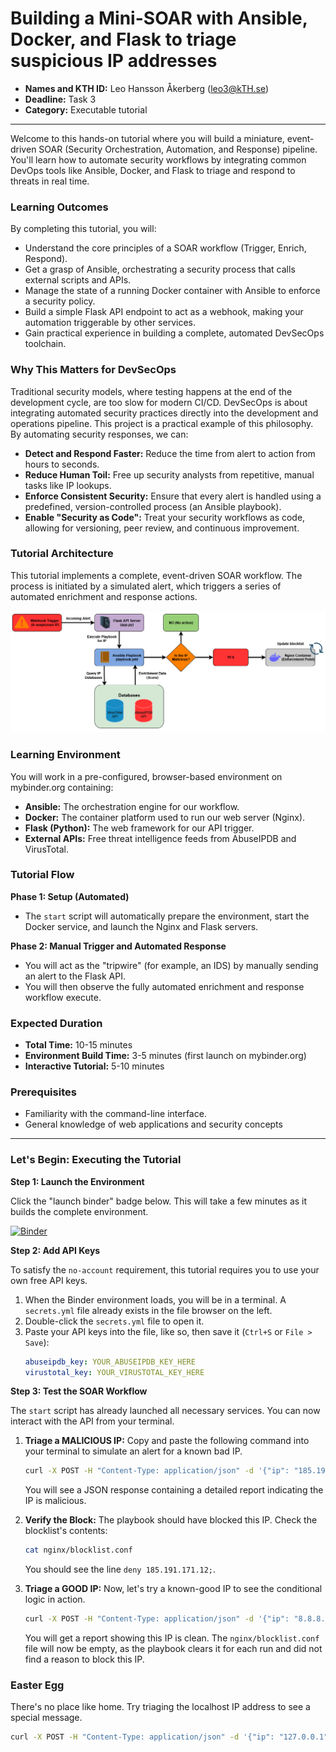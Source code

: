 # Building a Mini-SOAR with Ansible, Docker, and Flask to triage suspicious IP addresses

- **Names and KTH ID:** Leo Hansson Åkerberg (leo3@kTH.se)
- **Deadline:** Task 3
- **Category:** Executable tutorial

---

Welcome to this hands-on tutorial where you will build a miniature, event-driven SOAR (Security Orchestration, Automation, and Response) pipeline. You'll learn how to automate security workflows by integrating common DevOps tools like Ansible, Docker, and Flask to triage and respond to threats in real time.

### Learning Outcomes
By completing this tutorial, you will:
- Understand the core principles of a SOAR workflow (Trigger, Enrich, Respond).
- Get a grasp of Ansible, orchestrating a security process that calls external scripts and APIs.
- Manage the state of a running Docker container with Ansible to enforce a security policy.
- Build a simple Flask API endpoint to act as a webhook, making your automation triggerable by other services.
- Gain practical experience in building a complete, automated DevSecOps toolchain.

### Why This Matters for DevSecOps
Traditional security models, where testing happens at the end of the development cycle, are too slow for modern CI/CD. DevSecOps is about integrating automated security practices directly into the development and operations pipeline. This project is a practical example of this philosophy. By automating security responses, we can:
- **Detect and Respond Faster:** Reduce the time from alert to action from hours to seconds.
- **Reduce Human Toil:** Free up security analysts from repetitive, manual tasks like IP lookups.
- **Enforce Consistent Security:** Ensure that every alert is handled using a predefined, version-controlled process (an Ansible playbook).
- **Enable "Security as Code":** Treat your security workflows as code, allowing for versioning, peer review, and continuous improvement.

### Tutorial Architecture
This tutorial implements a complete, event-driven SOAR workflow. The process is initiated by a simulated alert, which triggers a series of automated enrichment and response actions.

![SOAR Workflow](soar_workflow.png)

### Learning Environment
You will work in a pre-configured, browser-based environment on mybinder.org containing:
- **Ansible:** The orchestration engine for our workflow.
- **Docker:** The container platform used to run our web server (Nginx).
- **Flask (Python):** The web framework for our API trigger.
- **External APIs:** Free threat intelligence feeds from AbuseIPDB and VirusTotal.

### Tutorial Flow
**Phase 1: Setup (Automated)**
- The `start` script will automatically prepare the environment, start the Docker service, and launch the Nginx and Flask servers.

**Phase 2: Manual Trigger and Automated Response**
- You will act as the "tripwire" (for example, an IDS) by manually sending an alert to the Flask API.
- You will then observe the fully automated enrichment and response workflow execute.

### Expected Duration
- **Total Time:** 10-15 minutes
- **Environment Build Time:** 3-5 minutes (first launch on mybinder.org)
- **Interactive Tutorial:** 5-10 minutes

### Prerequisites
- Familiarity with the command-line interface.
- General knowledge of web applications and security concepts

---

### **Let's Begin: Executing the Tutorial**

**Step 1: Launch the Environment**

Click the "launch binder" badge below. This will take a few minutes as it builds the complete environment.

[![Binder](https://mybinder.org/badge_logo.svg)](https://mybinder.org/v2/gh/YOUR_GITHUB_USERNAME/YOUR_REPO_NAME/main) 

**Step 2: Add API Keys**

To satisfy the `no-account` requirement, this tutorial requires you to use your own free API keys.

1.  When the Binder environment loads, you will be in a terminal. A `secrets.yml` file already exists in the file browser on the left.
2.  Double-click the `secrets.yml` file to open it.
3.  Paste your API keys into the file, like so, then save it (`Ctrl+S` or `File > Save`):
    ```yaml
    abuseipdb_key: YOUR_ABUSEIPDB_KEY_HERE
    virustotal_key: YOUR_VIRUSTOTAL_KEY_HERE
    ```

**Step 3: Test the SOAR Workflow**

The `start` script has already launched all necessary services. You can now interact with the API from your terminal.

1.  **Triage a MALICIOUS IP:** Copy and paste the following command into your terminal to simulate an alert for a known bad IP.
    ```bash
    curl -X POST -H "Content-Type: application/json" -d '{"ip": "185.191.171.12"}' [http://127.0.0.1:5000/triage](http://127.0.0.1:5000/triage)
    ```
    You will see a JSON response containing a detailed report indicating the IP is malicious.

2.  **Verify the Block:** The playbook should have blocked this IP. Check the blocklist's contents:
    ```bash
    cat nginx/blocklist.conf
    ```
    You should see the line `deny 185.191.171.12;`.

3.  **Triage a GOOD IP:** Now, let's try a known-good IP to see the conditional logic in action.
    ```bash
    curl -X POST -H "Content-Type: application/json" -d '{"ip": "8.8.8.8"}' [http://127.0.0.1:5000/triage](http://127.0.0.1:5000/triage)
    ```
    You will get a report showing this IP is clean. The `nginx/blocklist.conf` file will now be empty, as the playbook clears it for each run and did not find a reason to block this IP.

### Easter Egg

There's no place like home. Try triaging the localhost IP address to see a special message.
```bash
curl -X POST -H "Content-Type: application/json" -d '{"ip": "127.0.0.1"}' [http://127.0.0.1:5000/triage](http://127.0.0.1:5000/triage)
